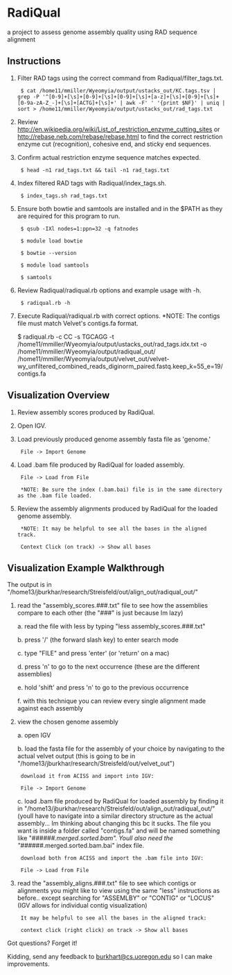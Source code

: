 RadiQual
========

a project to assess genome assembly quality using RAD sequence alignment

Instructions
------------

1. Filter RAD tags using the correct command from Radiqual/filter_tags.txt.
   
        $ cat /home11/mmiller/Wyeomyia/output/ustacks_out/KC.tags.tsv | grep -P '^[0-9]+[\s]+[0-9]+[\s]+[0-9]+[\s]+[a-z]+[\s]+[0-9]+[\s]+[0-9a-zA-Z_-]+[\s]+[ACTG]+[\s]+' | awk -F' ' '{print $NF}' | uniq | sort > /home11/mmiller/Wyeomyia/output/ustacks_out/rad_tags.txt

2. Review http://en.wikipedia.org/wiki/List_of_restriction_enzyme_cutting_sites or http://rebase.neb.com/rebase/rebase.html to find the correct restriction enzyme cut (recognition), cohesive end, and sticky end sequences.

3. Confirm actual restriction enzyme sequence matches expected.

        $ head -n1 rad_tags.txt && tail -n1 rad_tags.txt

4. Index filtered RAD tags with Radiqual/index_tags.sh.

        $ index_tags.sh rad_tags.txt

5. Ensure both bowtie and samtools are installed and in the $PATH as they are required for this program to run.

        $ qsub -IXl nodes=1:ppn=32 -q fatnodes

        $ module load bowtie

        $ bowtie --version

        $ module load samtools

        $ samtools

6. Review Radiqual/radiqual.rb options and example usage with -h.

        $ radiqual.rb -h

7. Execute Radiqual/radiqual.rb with correct options. *NOTE: The contigs file must match Velvet's contigs.fa format.

   $ radiqual.rb -c CC -s TGCAGG -t /home11/mmiller/Wyeomyia/output/ustacks_out/rad_tags.idx.txt -o /home11/mmiller/Wyeomyia/output/radiqual_out/ /home11/mmiller/Wyeomyia/output/velvet_out/velvet-wy_unfiltered_combined_reads_diginorm_paired.fastq.keep_k\=55_e\=19/contigs.fa

Visualization Overview
----------------------

1. Review assembly scores produced by RadiQual.

2. Open IGV.

3. Load previously produced genome assembly fasta file as 'genome.'

        File -> Import Genome

4. Load .bam file produced by RadiQual for loaded assembly.

        File -> Load from File

        *NOTE: Be sure the index (.bam.bai) file is in the same directory as the .bam file loaded.

5. Review the assembly alignments produced by RadiQual for the loaded genome assembly.

        *NOTE: It may be helpful to see all the bases in the aligned track.

        Context Click (on track) -> Show all bases

Visualization Example Walkthrough
---------------------------------

The output is in "/home13/jburkhar/research/Streisfeld/out/align_out/radiqual_out/"

1. read the "assembly_scores.###.txt" file to see how the assemblies compare to each other (the "###" is just because Im lazy)

    a. read the file with less by typing "less assembly_scores.###.txt"
    
    b. press '/' (the forward slash key) to enter search mode
    
    c. type "FILE" and press 'enter' (or 'return' on a mac)
    
    d. press 'n' to go to the next occurrence (these are the different assemblies)
    
    e. hold 'shift' and press 'n' to go to the previous occurrence
    
    f. with this technique you can review every single alignment made against each assembly

2. view the chosen genome assembly

    a. open IGV
    
    b. load the fasta file for the assembly of your choice by navigating to the actual velvet output (this is going to be in "/home13/jburkhar/research/Streisfeld/out/velvet_out")
    
        download it from ACISS and import into IGV:

        File -> Import Genome

    c. load .bam file produced by RadiQual for loaded assembly by finding it in "/home13/jburkhar/research/Streisfeld/out/align_out/radiqual_out/" (youll have to navigate into a similar directory structure as the actual assembly... Im thinking about changing this bc it sucks. The file you want is inside a folder called "contigs.fa" and will be named something like "###_###.merged.sorted.bam". Youll also need the "###_###.merged.sorted.bam.bai" index file.

        download both from ACISS and import the .bam file into IGV: 

        File -> Load from File

3. read the "assembly_aligns.###.txt" file to see which contigs or alignments you might like to view using the same "less" instructions as before.. except searching for "ASSEMLBY" or "CONTIG" or "LOCUS" (IGV allows for individual contig visualization)

        It may be helpful to see all the bases in the aligned track:
    
        context click (right click) on track -> Show all bases

Got questions? Forget it!
    
Kidding, send any feedback to burkhart@cs.uoregon.edu so I can make improvements.

